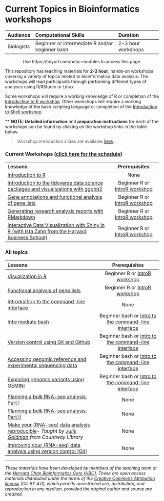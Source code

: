 # Current Topics in Bioinformatics workshops

| Audience | Computational Skills | Duration |
:----------|:----------|:----------|
| Biologists | Beginner or intermediate R and/or beginner bash | 2-3 hour workshops |

<p align="center">
Use https://tinyurl.com/hcbc-modules to access this page.
</p>

This repository has teaching materials for **2-3 hour**, hands-on workshops covering a variety of topics related to bioinformatics data analysis. The workshops will lead participants through performing different types of analyses using R/RStudio or Linux. 

Some workshops will require a working knowledge of R or completion of the [Introduction to R workshop](IntroR). Other workshops will require a working knowledge of the bash scripting language or completion of the [Introduction to Shell workshop](Intro_shell/). 

** **NOTE: Detailed information** and **preparation instructions** for each of the workshops can be found by clicking on the workshop links in the table below.

> Workshop introduction slides are available [here](https://github.com/hbctraining/Training-modules/raw/master/Intro_current_topics_online.pdf).

### Current Workshops ([click here for the schedule](http://bioinformatics.sph.harvard.edu/training#hbcs-monthly-short-workshops))

| Lessons        | Prerequisites |
|:---------------|:-------------:|
| [Introduction to R](IntroR) | None |
| [Introduction to the tidyverse data science packages and visualizations with ggplot2](Tidyverse_ggplot2) | Beginner R or [IntroR workshop](IntroR) |
| [Gene annotations and functional analysis of gene lists](DGE-functional-analysis) | Beginner R or [IntroR workshop](IntroR) |
| [Generating research analysis reports with RMarkdown](Rmarkdown/) | Beginner R or [IntroR workshop](IntroR) |
| [Interactive Data Visualization with Shiny in R (with Ista Zahn from the Harvard Business School)](https://github.com/hbs-rcs/datafest/tree/master/DataFest-2020/R_Shiny_Web_Apps#required-software) | Beginner R or [IntroR workshop](IntroR) |

### All topics

| Lessons        | Prerequisites |
|:---------------|:-------------:|
| [Visualization in R](Visualization_in_R/) | Beginner R or [IntroR workshop](IntroR) |
| [Functional analysis of gene lists](DGE-functional-analysis/) | Beginner R or [IntroR workshop](IntroR) |
| [Introduction to the command-line interface](Intro_shell) | None |
| [Intermediate bash](Intermediate_shell) | Beginner bash or [Intro to the command-line interface](Intro_shell) |
| [Version control using Git and Github](Git-Github) | Beginner bash or [Intro to the command-line interface](Intro_shell)  |
| [Accessing genomic reference and experimental sequencing data](https://hbctraining.github.io/Accessing_public_genomic_data) | Beginner bash or [Intro to the command-line interface](Intro_shell)  |
| [Exploring genomic variants using GEMINI](Exploring_variants_with_GEMINI) | Beginner bash or [Intro to the command-line interface](Intro_shell) |
| [Planning a bulk RNA-seq analysis: Part I](planning_successful_rnaseq#part-i) | None |
| [Planning a bulk RNA-seq analysis: Part II](planning_successful_rnaseq#part-ii) | None |
| [Make your (RNA-seq) data analysis reproducible](reproducible_analyses)- *Taught by [Julie Goldman](https://scholar.harvard.edu/julie_goldman) from Countway Library* | None |
| [Improving your (RNA-seq) data analysis using version control (Git)](https://hbctraining.github.io/versioning_data_scripts/) | None |

***

*These materials have been developed by members of the teaching team at the [Harvard Chan Bioinformatics Core (HBC)](http://bioinformatics.sph.harvard.edu/). These are open access materials distributed under the terms of the [Creative Commons Attribution license](https://creativecommons.org/licenses/by/4.0/) (CC BY 4.0), which permits unrestricted use, distribution, and reproduction in any medium, provided the original author and source are credited.*
